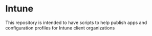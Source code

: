 # Intune
This repository is intended to have scripts to help publish apps and configuration profiles for Intune client organizations
